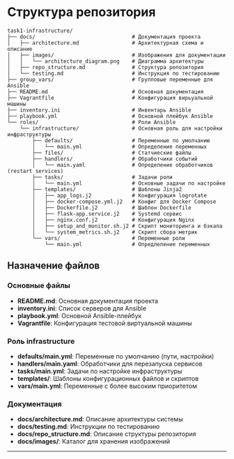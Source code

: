 # Структура репозитория

```
task1-infrastructure/
├── docs/                               # Документация проекта
│   ├── architecture.md                 # Архитектурная схема и описание
│   ├── images/                         # Изображения для документации
│   │   └── architecture_diagram.png    # Диаграмма архитектуры
│   ├── repo_structure.md               # Структура репозитория
│   └── testing.md                      # Инструкция по тестированию
├── group_vars/                         # Групповые переменные для Ansible
├── README.md                           # Основная документация
├── Vagrantfile                         # Конфигурация вирьуальной машины
├── inventory.ini                       # Инвентарь Ansible
├── playbook.yml                        # Основной плейбук Ansible
└── roles/                              # Роли Ansible
    └── infrastructure/                 # Основная роль для настройки инфраструктуры
        ├── defaults/                   # Переменные по умолчанию
        │   └── main.yml                # Определение переменных
        ├── files/                      # Статчиеские файлы
        ├── handlers/                   # Обработчики событий
        │   └── main.yaml               # Определение обработчиков (restart services)
        ├── tasks/                      # Задачи роли
        │   └── main.yml                # Основные задачи по настройке
        ├── templates/                  # Шаблоны Jinja2
        │   ├── app_logs.j2             # Конфигурация logrotate
        │   ├── docker-compose.yml.j2   # Конфиг для Docker Compose
        │   ├── Dockerfile.j2           # Шаблон Dockerfile
        │   ├── flask-app.service.j2    # Systemd сервис
        │   ├── nginx.conf.j2           # Конфигурация Nginx
        │   ├── setup_and_monitor.sh.j2 # Скрипт мониторинга и бэкапа
        │   └── system_metrics.sh.j2    # Скрипт сбора метрик
        └── vars/                       # Переменные роли
            └── main.yml                # Опредлеление переменных
```

## Назначение файлов

### Основные файлы

- **README.md**: Основная документация проекта
- **inventory.ini**: Список серверов для Ansible
- **playbook.yml**: Основной Ansible-плейбук
- **Vagrantfile**: Конфигурация тестовой виртуальной машины

### Роль infrastructure

- **defaults/main.yml**: Переменные по умолчанию (пути, настройки)
- **handlers/main.yaml**: Обработчики для перезапуска сервисов
- **tasks/main.yml**: Задачи по настройке инфраструктуры
- **templates/**: Шаблоны конфигурационных файлов и скриптов
- **vars/main.yml**: Переменные с более высоким приоритетом

### Документация

- **docs/architecture.md**: Описание архитектуры системы
- **docs/testing.md**: Инструкции по тестированию
- **docs/repo_structure.md**: Описание структуры репозитория
- **docs/images/**: Каталог для хранения изображений

---
